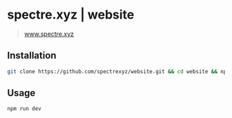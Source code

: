 # spectre.xyz | website

> www.spectre.xyz

## Installation

```bash
git clone https://github.com/spectrexyz/website.git && cd website && npm install
```

## Usage

```bash
npm run dev
```
